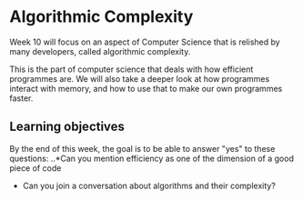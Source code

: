 # Algorithmic Complexity

Week 10 will focus on an aspect of Computer Science that is relished by many developers, called algorithmic complexity.

This is the part of computer science that deals with how efficient programmes are. We will also take a deeper look at how programmes interact with memory, and how to use that to make our own programmes faster.

## Learning objectives
By the end of this week, the goal is to be able to answer "yes" to these questions:
..*Can you mention efficiency as one of the dimension of a good piece of code
 * Can you join a conversation about algorithms and their complexity?
